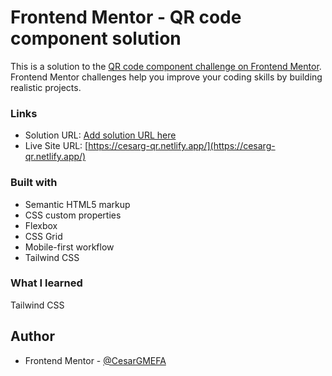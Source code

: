 # Frontend Mentor - QR code component solution

This is a solution to the [QR code component challenge on Frontend Mentor](https://www.frontendmentor.io/challenges/qr-code-component-iux_sIO_H). Frontend Mentor challenges help you improve your coding skills by building realistic projects. 

### Links

- Solution URL: [Add solution URL here](https://your-solution-url.com)
- Live Site URL: [https://cesarg-qr.netlify.app/](https://cesarg-qr.netlify.app/)

### Built with

- Semantic HTML5 markup
- CSS custom properties
- Flexbox
- CSS Grid
- Mobile-first workflow
- Tailwind CSS

### What I learned

Tailwind CSS


## Author

- Frontend Mentor - [@CesarGMEFA](https://www.frontendmentor.io/profile/CesarGMEFA)

